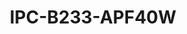 ---
title: "IPC-B233-APF40W"
description: "3MP Fixed Dual-light Bullet Network Camera"
image: "/images/categories/products/cameras/IPC-B124-APF28(40)/main.png"
images:
  - url: "/images/categories/products/cameras/IPC-B124-APF28(40)/main.png"
    caption: "Front view"
features:
  - High quality image with 3MP,1/2.7" CMOS sensor
  - 3MP(2304*1296)@25/20fps;2MP (1920*1080) @30/25fps;720P (1280*720) @30/25fps
  - Ultra 265, H.265, H.264
  - 2D/3D DNR (Digital Noise Reduction)
  - ROI (Region of Interest)
  - ONVIF Conformance
  - Smart IR, up to 50m (164ft) IR distance
  - White Light, up to 15m (49ft) white light distance
  - 3-Axis
  - Built-in Mic
  - Wide temperature range:- -30°C ~ 60°C (-22°F ~ 140°F)
  - DC12V or PoE(IEEE 802.3af) power supply
  - IP67
specifications:
  Sensor: 1/2.7", 3.0 megapixel, progressive scan, CMOS
  Minimum Illumination: Colour:- 0.02Lux (F2.0, AGC ON); 0Lux with IR on
  Day/Night: IR-cut filter with auto switch (ICR)
  Shutter: Auto/Manual, 1 ~ 1/100000s
  Adjustment angle: Pan:- 0°~360°, Tilt:- 0°~90°, Rotate:- 0°~360°
  WDR: DWDR
  Lens Type: 4.0mm@F2.0
  Iris: Fixed
  Angle of View (H): 91.2°
  Angle of View (V): 47.9°
  Angle of View (O): 95.9°
  4.0mm: Detect 72.0m (236.2ft), Observe 28.8m (94.5ft), Recognize 14.4m (47.2ft), Identify 7.2m (23.6ft)
  IR Range: Up to 50m (164ft) IR range
  White Light Range: Up to 15m (49ft) White light range
  Wavelength: 850nm
  IR On/Off Control: Auto/Manual
  Video Compression: Ultra 265, H.265, H.264
  H.264 code profile: Baseline profile, Main profile, High profile
  Main Stream: 3MP (2304*1296), Max 25fps; 1080P (1920*1080), Max 30fps; 720P (1280*720), Max 30fps;
  Sub Stream: D1 (720*576), Max 30fps; 640*360, Max 30fps; 2CIF(704*288), Max 30fps; CIF(352*288), Max 30fps;
  Video Bit Rate: 128 Kbps~6 Mbps
  U-code: Support
  OSD: Up to 4 OSDs
  Privacy Mask: Up to 4 areas
  ROI: Up to 8 areas
  Motion Detection: Up to 4 areas
  Video stream: Dual streams
  White Balance: Auto/Outdoor/Fine Tune/Sodium Lamp/Locked/Auto2
  Digital Noise Reduction: 2D/3D DNR
  Smart IR: Support
  Flip: Normal/Vertical/Horizontal/180°
  Dewarping: N/A
  HLC: Support
  BLC: Support
  Defog: Digital Defog
  Basic Detection: Cross line, intrusion(based on human body detection), Motion detection, Audio detection
  General Function: Watermark, IP address filtering, Access policy, ARP protection, RTSP authentication, user authentication, HTTP authentication
  Audio Compression: G.711U, G.711A
  Audio Bitrate: 64 Kbps
  Two-way Audio: N/A
  Suppression: Support
  Sampling Rate: 8KHZ
  Protocols: IPv4, IGMP, ICMP, TCP, UDP, DHCP, RTP, RTSP, RTCP, DNS, DDNS, NTP, UPnP, HTTP, HTTPS, QoS , RTMP
  Compatible Integration: ONVIF (Profile S, Profile T), API
  User/Host: Up to 32 users. 2 user levels:- administrator and common user
  Client: Uniarch Client, Uniarch APP
  Web Browser: Plug-in required live view:- IE 10 and above, Chrome 45 and above, Firefox 52 and above, Edge 79 and above; Plug-in free live view:- Chrome 57.0 and above, Firefox 58.0 and above, Edge 16 and above
  Audio I/O: N/A
  Alarm I/O: N/A
  Built-in Mic: Support
  Built-in Speaker: N/A
  WIFI: N/A
  Network: 1 * RJ45 10M/100M Base-TX Ethernet
  Video Output: N/A
  EMC: CE-EMC (EN 55032,EN 61000-3-3,EN IEC 61000-3-2,EN 55035), FCC (FCC 47 CFR part15 B)
  Safety: CE LVD (EN 62368-1), CB (IEC 62368-1)
  Environment: CE-RoHS (2011/65/EU;(EU)2015/863); WEEE (2012/19/EU)
  Protection: IP67 (IEC 60529)
  Power: DC 12V±25%,, PoE (IEEE 802.3af)
  Power consumption: Max 6W
  Power Interface: Ø 5.5mm coaxial power plug
  Dimensions: 198× 74 × 74mm (7.8” × 2.9” × 2.9”)
  Weight: 0.27kg (0.60lb)
  Material: Metal + Plastic
  Working Environment: -30℃~60℃(-22°F ~ 140°F), Humidity:- ≤95% RH (non-condensing)
  Storage Environment: -30℃~60℃(-22°F ~ 140°F), Humidity:- ≤95% RH (non-condensing)
  Surge Protection: 4KV
  Reset Button: N/A
---